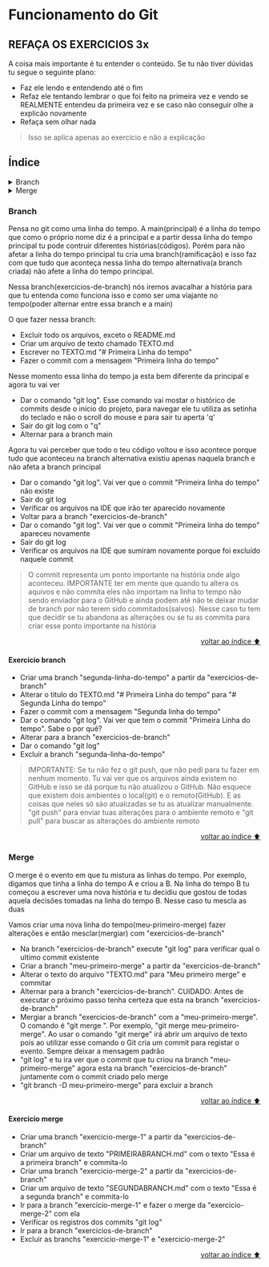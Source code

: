 # Funcionamento do Git

## REFAÇA OS EXERCICIOS 3x

A coisa mais importante é tu entender o conteúdo. Se tu não tiver dúvidas tu segue o seguinte plano:

- Faz ele lendo e entendendo até o fim
- Refaz ele tentando lembrar o que foi feito na primeira vez e vendo se REALMENTE entendeu da primeira vez e se caso não conseguir olhe a explicão novamente
- Refaça sem olhar nada

> Isso se aplica apenas ao exercicio e não a explicação

## Índice

<details>
  <summary>Branch</summary>

&emsp;&emsp;[Explicação](#branch)\
&emsp;&emsp;[Exercicio](#exercicio-branch)

</details>

<details>
  <summary>Merge</summary>

&emsp;&emsp;[Explicação](#merge)\
&emsp;&emsp;[Exercicio](#exercicio-merge)

</details>

### Branch

Pensa no git como uma linha do tempo. A main(principal) é a linha do tempo que como o próprio nome diz é a principal e a partir dessa linha do tempo principal tu pode contruir diferentes histórias(códigos). Porém para não afetar a linha do tempo principal tu cria uma branch(ramificação) e isso faz com que tudo que aconteça nessa linha do tempo alternativa(a branch criada) não afete a linha do tempo principal.

Nessa branch(exercicios-de-branch) nós iremos avacalhar a história para que tu entenda como funciona isso e como ser uma viajante no tempo(poder alternar entre essa branch e a main)

O que fazer nessa branch:

- Excluir todo os arquivos, exceto o README.md
- Criar um arquivo de texto chamado TEXTO.md
- Escrever no TEXTO.md "# Primeira Linha do tempo"
- Fazer o commit com a mensagem "Primeira linha do tempo"

Nesse momento essa linha do tempo ja esta bem diferente da principal e agora tu vai ver

- Dar o comando "git log". Esse comando vai mostar o histórico de commits desde o inicio do projeto, para navegar ele tu utiliza as setinha do teclado e não o scroll do mouse e para sair tu aperta 'q'
- Sair do git log com o "q"
- Alternar para a branch main

Agora tu vai perceber que todo o teu código voltou e isso acontece porque tudo que aconteceu na branch alternativa existiu apenas naquela branch e não afeta a branch principal

- Dar o comando "git log". Vai ver que o commit "Primeira linha do tempo" não existe
- Sair do git log
- Verificar os arquivos na IDE que irão ter aparecido novamente
- Voltar para a branch "exercicios-de-branch"
- Dar o comando "git log". Vai ver que o commit "Primeira linha do tempo" apareceu novamente
- Sair do git log
- Verificar os arquivos na IDE que sumiram novamente porque foi excluído naquele commit

> O commit representa um ponto importante na história onde algo aconteceu. IMPORTANTE ter em mente que quando tu altera os aquivos e não commita eles não importam na linha to tempo não sendo enviador para o GitHub e ainda podem até não te deixar mudar de branch por não terem sido commitados(salvos). Nesse caso tu tem que decidir se tu abandona as alterações ou se tu as commita para criar esse ponto importante na história

<p align="right"><a href="#índice">voltar ao índice ⬆️ </a></p>

#### Exercicio branch

- Criar uma branch "segunda-linha-do-tempo" a partir da "exercicios-de-branch"
- Alterar o titulo do TEXTO.md "# Primeira Linha do tempo" para "# Segunda Linha do tempo"
- Fazer o commit com a mensagem "Segunda linha do tempo"
- Dar o comando "git log". Vai ver que tem o commit "Primeira Linha do tempo". Sabe o por quê?
- Alterar para a branch "exercicios-de-branch"
- Dar o comando "git log"
- Excluir a branch "segunda-linha-do-tempo"

> IMPORTANTE: Se tu não fez o git push, que não pedi para tu fazer em nenhum momento. Tu vai ver que os arquivos ainda existem no GitHub e isso se dá porque tu não atualizou o GitHub. Não esquece que existem dois ambientes o local(git) e o remoto(GitHub). E as coisas que neles só são atualizadas se tu as atualizar manualmente. "git push" para enviar tuas alterações para o ambiente remoto e "git pull" para buscar as alterações do ambiente remoto

<p align="right"><a href="#índice">voltar ao índice ⬆️ </a></p>

### Merge

O merge é o evento em que tu mistura as linhas do tempo. Por exemplo, digamos que tinha a linha do tempo A e criou a B. Na linha do tempo B tu começou a escrever uma nova história e tu decidiu que gostou de todas aquela decisões tomadas na linha do tempo B. Nesse caso tu mescla as duas

Vamos criar uma nova linha do tempo(meu-primeiro-merge) fazer alterações e então mesclar(mergiar) com "exercicios-de-branch"

- Na branch "exercicios-de-branch" execute "git log" para verificar qual o ultimo commit existente
- Criar a branch "meu-primeiro-merge" a partir da "exercicios-de-branch"
- Alterar o texto do arquivo "TEXTO.md" para "Meu primeiro merge" e commitar
- Alternar para a branch "exercicios-de-branch". CUIDADO: Antes de executar o próximo passo tenha certeza que esta na branch "exercicios-de-branch"
- Mergiar a branch "exercicios-de-branch" com a "meu-primeiro-merge". O comando é "git merge <nome-da-branch>". Por exemplo, "git merge meu-primeiro-merge". Ao usar o comando "git merge" irá abrir um arquivo de texto pois ao utilizar esse comando o Git cria um commit para registar o evento. Sempre deixar a mensagem padrão
- "git log" e tu ira ver que o commit que tu criou na branch "meu-primeiro-merge" agora esta na branch "exercicios-de-branch" juntamente com o commit criado pelo merge
- "git branch -D meu-primeiro-merge" para excluir a branch

<p align="right"><a href="#índice">voltar ao índice ⬆️ </a></p>

#### Exercicio merge

- Criar uma branch "exercicio-merge-1" a partir da "exercicios-de-branch"
- Criar um arquivo de texto "PRIMEIRABRANCH.md" com o texto "Essa é a primeira branch" e commita-lo
- Criar uma branch "exercicio-merge-2" a partir da "exercicios-de-branch"
- Criar um arquivo de texto "SEGUNDABRANCH.md" com o texto "Essa é a segunda branch" e commita-lo
- Ir para a branch "exercicio-merge-1" e fazer o merge da "exercicio-merge-2" com ela
- Verificar os registros dos commits "git log"
- Ir para a branch "exercicios-de-branch"
- Excluir as branchs "exercicio-merge-1" e "exercicio-merge-2"

<p align="right"><a href="#índice">voltar ao índice ⬆️ </a></p>
